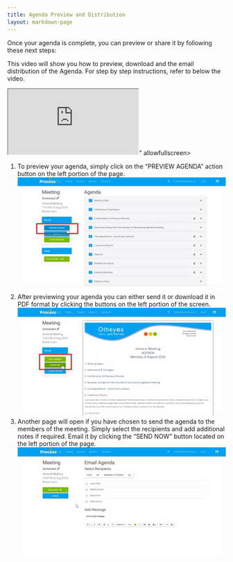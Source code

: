 ```yaml
---
title: Agenda Preview and Distribution
layout: markdown-page
---
```

Once your agenda is complete, you can preview or share it by following these next steps: 

This video will show you how to preview, download and the email distribution of the Agenda. For step by step instructions, refer to below the video.

<div class="container my-5">
    <div class="embed-responsive embed-responsive-16by9">
        <iframe class="embed-responsive-item" src="https://www.youtube.com/embed/U-M2uV7-I08" allowfullscreen></iframe>" allowfullscreen></iframe>
    </div>
</div>

  1. To preview your agenda, simply click on the “PREVIEW AGENDA” action button on the left portion of the page.  
    <img class="img-fluid" src="/content/pages/help/clip_image002-2.jpg" />
  2. After previewing your agenda you can either send it or download it in PDF format by clicking the buttons on the left portion of the screen.  
    <img class="img-fluid" src="/content/pages/help/clip_image004-2.jpg" />
  3. Another page will open if you have chosen to send the agenda to the members of the meeting. Simply select the recipients and add additional notes if required. Email it by clicking the “SEND NOW” button located on the left portion of the page.  
    <img class="img-fluid" src="/content/pages/help/clip_image006-2.jpg" />
